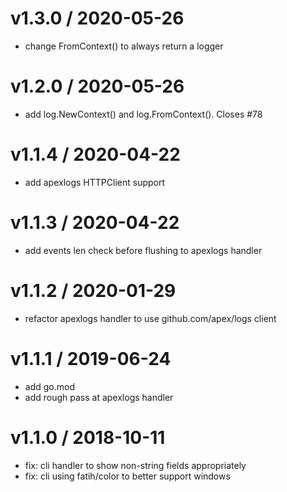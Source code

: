 
v1.3.0 / 2020-05-26
===================

  * change FromContext() to always return a logger

v1.2.0 / 2020-05-26
===================

  * add log.NewContext() and log.FromContext(). Closes #78

v1.1.4 / 2020-04-22
===================

  * add apexlogs HTTPClient support

v1.1.3 / 2020-04-22
===================

  * add events len check before flushing to apexlogs handler

v1.1.2 / 2020-01-29
===================

  * refactor apexlogs handler to use github.com/apex/logs client

v1.1.1 / 2019-06-24
===================

  * add go.mod
  * add rough pass at apexlogs handler

v1.1.0 / 2018-10-11
===================

  * fix: cli handler to show non-string fields appropriately
  * fix: cli using fatih/color to better support windows
